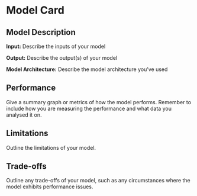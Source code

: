 # Model Card

## Model Description

**Input:** Describe the inputs of your model 

**Output:** Describe the output(s) of your model

**Model Architecture:** Describe the model architecture you’ve used

## Performance

Give a summary graph or metrics of how the model performs. Remember to include how you are measuring the performance and what data you analysed it on. 

## Limitations

Outline the limitations of your model.

## Trade-offs

Outline any trade-offs of your model, such as any circumstances where the model exhibits performance issues. 

